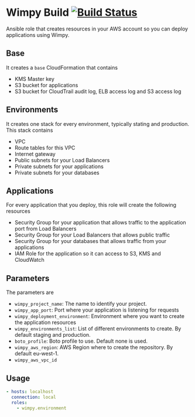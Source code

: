 # Wimpy Build [![Build Status](https://travis-ci.org/wimpy/wimpy.environment.svg?branch=master)](https://travis-ci.org/wimpy/wimpy.environment)
Ansible role that creates resources in your AWS account so you can deploy applications using Wimpy.

## Base
It creates a `base` CloudFormation that contains
- KMS Master key
- S3 bucket for applications
- S3 bucket for CloudTrail audit log, ELB access log and S3 access log

## Environments
It creates one stack for every environment, typically stating and production. This stack contains
- VPC
- Route tables for this VPC
- Internet gateway
- Public subnets for your Load Balancers
- Private subnets for your applications
- Private subnets for your databases

## Applications
For every application that you deploy, this role will create the following resources
- Security Group for your application that allows traffic to the application port from Load Balancers
- Security Group for your Load Balancers that allows public traffic
- Security Group for your databases that allows traffic from your applications
- IAM Role for the application so it can access to S3, KMS and CloudWatch

## Parameters
The parameters are

  - `wimpy_project_name`: The name to identify your project.
  - `wimpy_app_port`: Port where your application is listening for requests
  - `wimpy_deployment_environment`: Environment where you want to create the application resources
  - `wimpy_environments_list`: List of different environments to create. By default staging and production.
  - `boto_profile`: Boto profile to use. Default none is used.
  - `wimpy_aws_region`: AWS Region where to create the repository. By default eu-west-1.
  - `wimpy_aws_vpc_id`

## Usage

```yaml
- hosts: localhost
  connection: local
  roles:
    - wimpy.environment

```

